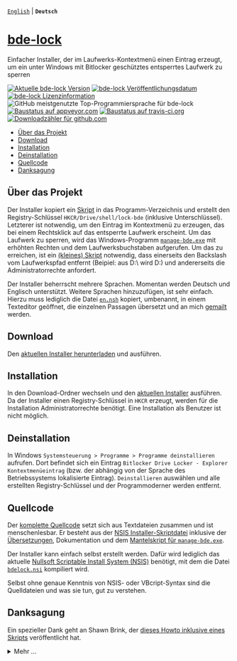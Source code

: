[`English`](/docs/README.md) | **`Deutsch`**

# [bde-lock](https://dleidert.github.io/bde-lock)

Einfacher Installer, der im Laufwerks-Kontextmenü einen Eintrag erzeugt, um ein unter Windows mit Bitlocker geschütztes entsperrtes Laufwerk zu sperren

[![Aktuelle bde-lock Version](https://img.shields.io/github/release/dleidert/bde-lock.svg)][url.release]
[![bde-lock Veröffentlichungsdatum](https://img.shields.io/github/release-date/dleidert/bde-lock.svg)][url.release]
[![bde-lock Lizenzinformation](https://img.shields.io/github/license/dleidert/bde-lock.svg)][url.license]
![GitHub meistgenutzte Top-Programmiersprache für bde-lock](https://img.shields.io/github/languages/top/dleidert/bde-lock.svg)
[![Baustatus auf appveyor.com](https://img.shields.io/appveyor/ci/dleidert/bde-lock/master.svg)][url.appveyor]
[![Baustatus auf travis-ci.org](https://img.shields.io/travis/dleidert/bde-lock/master.svg)][url.travisci]
[![Downloadzähler für github.com](https://img.shields.io/github/downloads/dleidert/bde-lock/total.svg)][url.download]

[url.release]: https://github.com/dleidert/bde-lock/releases/latest/
[url.license]: https://raw.githubusercontent.com/dleidert/bde-lock/master/LICENSE
[url.appveyor]: https://ci.appveyor.com/project/dleidert/bde-lock
[url.travisci]: https://travis-ci.org/dleidert/bde-lock
[url.download]: https://github.com/dleidert/bde-lock/releases/

  * [Über das Projekt](#über-das-projekt)
  * [Download](#download)
  * [Installation](#installation)
  * [Deinstallation](#deinstallation)
  * [Quellcode](#quellcode)
  * [Danksagung](#danksagung)

## Über das Projekt

Der Installer kopiert ein [Skript](/script/bdelock.vbs) in das Programm-Verzeichnis und erstellt den Registry-Schlüssel `HKCR/Drive/shell/lock-bde` (inklusive Unterschlüssel). Letzterer ist notwendig, um den Eintrag im Kontextmenü zu erzeugen, das bei einem Rechtsklick auf das entsperrte Laufwerk erscheint. Um das Laufwerk zu sperren, wird das Windows-Programm [`manage-bde.exe`](https://docs.microsoft.com/en-us/windows-server/administration/windows-commands/manage-bde) mit erhöhten Rechten und dem Laufwerksbuchstaben aufgerufen. Um das zu erreichen, ist ein [(kleines) Skript](/script/bdelock.vbs) notwendig, dass einerseits den Backslash vom Laufwerkspfad entfernt (Beipiel: aus D:\ wird D:) und andererseits die Administratorrechte anfordert.

Der Installer beherrscht mehrere Sprachen. Momentan werden Deutsch und Englisch unterstützt. Weitere Sprachen hinzuzufügen, ist sehr einfach. Hierzu muss lediglich die Datei [`en.nsh`](/locale/en.nsh) kopiert, umbenannt, in einem Texteditor geöffnet, die einzelnen Passagen übersetzt und an mich [gemailt](https://github.com/dleidert/bde-lock/issues/new) werden.

## Download

Den [aktuellen Installer herunterladen](https://github.com/dleidert/bde-lock/releases/latest) und ausführen.

## Installation

In den Download-Ordner wechseln und den [aktuellen Installer](https://github.com/dleidert/bde-lock/releases/latest) ausführen. Da der Installer einen Registry-Schlüssel in `HKCR` erzeugt, werden für die Installation Administratorrechte benötigt. Eine Installation als Benutzer ist nicht möglich.

## Deinstallation

In Windows `Systemsteuerung > Programme > Programme deinstallieren` aufrufen. Dort befindet sich ein Eintrag `Bitlocker Drive Locker - Explorer Kontextmenüeintrag` (bzw. der abhängig von der Sprache des Betriebssystems lokalisierte Eintrag). `Deinstallieren` auswählen und alle erstellten Registry-Schlüssel und der Programmoderner werden entfernt.

## Quellcode

Der [komplette Quellcode](https://github.com/dleidert/bde-lock/tree/master) setzt sich aus Textdateien zusammen und ist menschenlesbar. Er besteht aus der [NSIS Installer-Skriptdatei](/bdelock.nsi) inklusive der [Übersetzungen](https://github.com/dleidert/bde-lock/tree/master/locale), Dokumentation und dem [Mantelskript für `manage-bde.exe`](/script/bdelock.vbs).

Der Installer kann einfach selbst erstellt werden. Dafür wird lediglich das aktuelle [Nullsoft Scriptable Install System (NSIS)](https://sourceforge.net/projects/nsis/files/latest/download) benötigt, mit dem die Datei [`bdelock.nsi`](/bdelock.nsi) kompiliert wird.

Selbst ohne genaue Kenntnis von NSIS- oder VBcript-Syntax sind die Quelldateien und was sie tun, gut zu verstehen.

## Danksagung

Ein spezieller Dank geht an Shawn Brink, der [dieses Howto inklusive eines Skripts](http://www.eightforums.com/tutorials/21325-lock-drive-add-context-menu-bitlocker-drives.html) veröffentlicht hat.

<details>
  <summary>Mehr ...</summary>
Es gibt viele weitere Blog- und Foreneinträge, die sich mit dem Thema beschäftigen. Die populärsten sind vermutlich


* https://social.technet.microsoft.com/Forums/windows/en-US/41607938-7452-440d-8253-67fe8657bc0f/how-to-relock-a-drive-with-bitlocker?forum=w7itprosecurity
* https://answers.microsoft.com/en-us/windows/forum/windows_7-performance/hot-to-lock-the-bitlocker-encrypted-drive-without/6ae82827-38ee-46dc-93d2-f5d2888324c2
</details>
